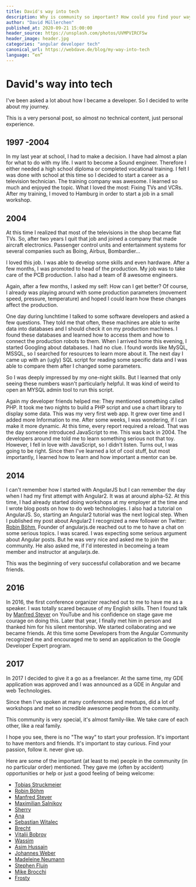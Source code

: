 ```yaml
---
title: David's way into tech
description: Why is community so important? How could you find your way into tech? 
author: "David Müllerchen"
published_at: 2020-09-21 15:00:00
header_source: https://unsplash.com/photos/UVMPVIRCF5w
header_image: header.jpg
categories: "angular developer tech"
canonical_url: https://webdave.de/blog/my-way-into-tech
language: “en”
---
```



# David's way into tech

I've been asked a lot about how I became a developer.
So I decided to write about my journey.

This is a very personal post, so almost no technical content, just personal experience.

## 1997 -2004

In my last year at school, I had to make a decision. I have had almost a plan for what to do with my life. I want to become a Sound engineer.
Therefore I either needed a high school diploma or completed vocational training.
I felt I was done with school at this time so I decided to start a career as a television technician.
The training company was awesome.
I learned so much and enjoyed the topic.
What I loved the most: Fixing TVs and VCRs. After my training, I moved to Hamburg in order to start a job in a small workshop.

## 2004

At this time I realized that most of the televisions in the shop became flat TVs.
So, after two years I quit that job and joined a company that made aircraft electronics. Passenger control units and entertainment systems for several companies such as Boing, Airbus, Bombardier...

I loved this job. I was able to develop some skills and even hardware.
After a few months, I was promoted to head of the production.
My job was to take care of the PCB production. I also had a team of 8 awesome engineers.

Again, after a few months, I asked my self: How can I get better? Of course, I already was playing around with some production parameters (movement speed, pressure, temperature) and hoped I could learn how these changes affect the production.

One day during lunchtime I talked to some software developers and asked a few questions. They told me that often, these machines are able to write data into databases and I should check it on my production machines. I found these databases and learned how to access them and how to connect the production robots to them.
When I arrived home this evening, I started Googling about databases. I had no clue. I found words like MySQL, MSSQL, so I searched for resources to learn more about it.
The next day I came up with an (ugly) SQL script for reading some specific data and I was able to compare them after I changed some parameters.

So I was deeply impressed by my one-night skills.
But I learned that only seeing these numbers wasn't particularly helpful.
It was kind of weird to open an MYSQL admin tool to run this script.

Again my developer friends helped me: They mentioned something called PHP.
It took me two nights to build a PHP script and use a chart library to display some data.
This was my very first web app.
It grew over time and I added more Information to me. After some weeks, I was wondering, if I can make it more dynamic. At this time, every report required a reload.
That was the day someone introduced JavaScript to me. This was back in 2004. The developers around me told me to learn something serious not that toy. However, I fell in love with JavaScript, so I didn't listen. Turns out, I was going to be right.
Since then I've learned a lot of cool stuff, but most importantly, I learned how to learn and how important a mentor can be.

## 2014

I can't remember how I started with AngularJS but I can remember the day when I had my first attempt with Angular2. It was at around alpha-52.
At this time, I had already started doing workshops at my employer at the time and I wrote blog posts on how to do web technologies.
I also had a tutorial on AngularJS. So, starting an Angular2 tutorial was the next logical step.
When I published my post about Angular2 I recognized a new follower on Twitter:
[Robin Böhm](https://angular.de/), Founder of angularjs.de reached out to me to have a chat on some serious topics.
I was scared.
I was expecting some serious argument about Angular posts.
But he was very nice and asked me to join the community. He also asked me, if I'd interested in becomeing a team member and instructor at angularjs.de.

This was the beginning of very successful collaboration and we became friends.

## 2016

In 2016, the first conference organizer reached out to me to have me as a speaker. I was totally scared because of my English skills. Then I found talk by [Manfred Steyer](https://www.softwarearchitekt.at/) on YouTube and his confidence on stage gave me courage on doing this. Later that year, I finally met him in person and thanked him for his silent mentorship.
We started collaborating and we became friends.
At this time some Developers from the Angular Community recognized me and encouraged me to send an application to the Google Developer Expert program.

## 2017

In 2017 I decided to give it a go as a freelancer. At the same time, my GDE application was approved and I was announced as a GDE in Angular and web Technologies.

Since then I've spoken at many conferences and meetups, did a lot of workshops and met so incredible awesome people from the community.

This community is very special, it's almost family-like.
We take care of each other, like a real family.

I hope you see, there is no "The way" to start your profession. It's important to have mentors and friends. It's important to stay curious. Find your passion, follow it. never give up.

Here are some of the important (at least to me) people in the community (in no particular order) mentioned.
They gave me (often by accident) opportunities or help or just a good feeling of being welcome:

- <a href="https://twitter.com/tobmaster"  target="_blank">Tobias Struckmeier</a>
- <a href="https://twitter.com/robinboehm"  target="_blank">Robin Böhm</a>
- <a href="https://twitter.com/ManfredSteyer"  target="_blank">Manfred Steyer</a>
- <a href="https://twitter.com/webmaxru"  target="_blank">Maximilian Salnikov</a>
- <a href="https://twitter.com/sherrrylst"  target="_blank">Sherry</a>
- <a href="https://twitter.com/AnaCidre_"  target="_blank">Ana</a>
- <a href="https://twitter.com/sebawita"  target="_blank">Sebastian Witalec</a>
- <a href="https://twitter.com/brechtbilliet"  target="_blank">Brecht</a>
- <a href="https://twitter.com/bobrov1989"  target="_blank">Vitalii Bobrov</a>
- <a href="https://twitter.com/manekinekko"  target="_blank">Wassim</a>
- <a href="https://twitter.com/jawache"  target="_blank">Asim Hussain</a>
- <a href="https://twitter.com/jowe"  target="_blank">Johannes Weber</a>
- <a href="https://twitter.com/Maggysche"  target="_blank">Madeleine Neumann</a>
- <a href="https://twitter.com/stephenfluin"  target="_blank">Stephen Fluin</a>
- <a href="https://twitter.com/Brocco"  target="_blank">Mike Brocchi</a>
- <a href="https://twitter.com/aaronfrost"  target="_blank">Frosty</a>
